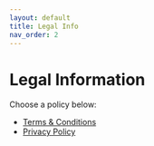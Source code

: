 ```yaml
---
layout: default
title: Legal Info
nav_order: 2
---
```


# Legal Information

Choose a policy below:

- [Terms & Conditions](./terms.html)
- [Privacy Policy](./privacy.html)
